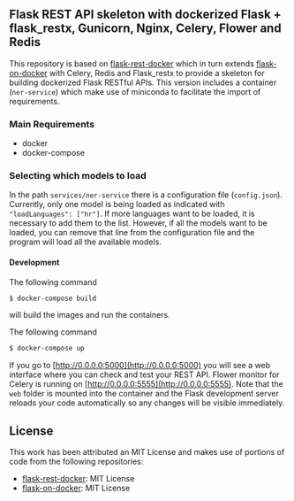 ## Flask REST API skeleton with dockerized Flask + flask_restx, Gunicorn, Nginx, Celery, Flower and Redis

This repository is based on [flask-rest-docker](https://github.com/EMBEDDIA/flask-rest-docker) which in turn extends [flask-on-docker](https://github.com/testdrivenio/flask-on-docker) with Celery, Redis and Flask_restx to provide a skeleton for building dockerized Flask RESTful APIs. This version includes a container (`ner-service`) which make use of miniconda to facilitate the import of requirements. 

### Main Requirements
-  docker
-  docker-compose

### Selecting which models to load

In the path `services/ner-service` there is a configuration file (`config.json`). Currently, only one model is being loaded as indicated with `"loadLanguages": ["hr"]`. If more languages want to be loaded, it is necessary to add them to the list. However, if all the models want to be loaded, you can remove that line from the configuration file and the program will load all the available models.

#### Development

The following command

```sh
$ docker-compose build
```

will build the images and run the containers.

The following command

```sh
$ docker-compose up
```

If you go to [http://0.0.0.0:5000](http://0.0.0.0:5000) you will see a web interface where you can check and test your REST API. Flower monitor for Celery is running on [http://0.0.0.0:5555](http://0.0.0.0:5555). Note that the `web` folder is mounted into the container and the Flask development server reloads your code automatically so any changes will be visible immediately.

## License

This work has been attributed an MIT License and makes use of portions of code from the following repositories:

- [flask-rest-docker](https://github.com/EMBEDDIA/flask-rest-docker): MIT License
- [flask-on-docker](https://github.com/testdrivenio/flask-on-docker): MIT License



